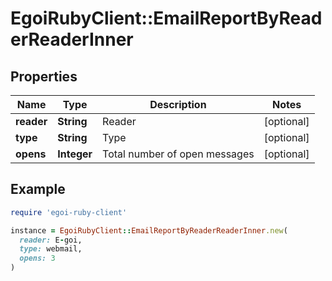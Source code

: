 # EgoiRubyClient::EmailReportByReaderReaderInner

## Properties

| Name | Type | Description | Notes |
| ---- | ---- | ----------- | ----- |
| **reader** | **String** | Reader | [optional] |
| **type** | **String** | Type | [optional] |
| **opens** | **Integer** | Total number of open messages | [optional] |

## Example

```ruby
require 'egoi-ruby-client'

instance = EgoiRubyClient::EmailReportByReaderReaderInner.new(
  reader: E-goi,
  type: webmail,
  opens: 3
)
```

